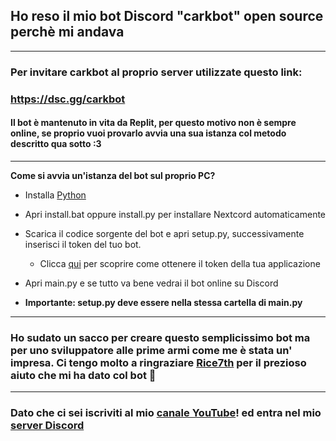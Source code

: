 ## Ho reso il mio bot Discord "carkbot" open source  perchè mi andava
___

### **Per invitare carkbot al proprio server utilizzate questo link:**
 
### https://dsc.gg/carkbot

#### Il bot è mantenuto in vita da Replit, per questo motivo non è sempre online, se proprio vuoi provarlo avvia una sua istanza col metodo descritto qua sotto :3
___

**Come si avvia un'istanza del bot sul proprio PC?**

+ Installa [Python](https://python.org/download)

+ Apri install.bat oppure install.py per installare Nextcord automaticamente  

+ Scarica il codice sorgente del bot e apri setup.py, successivamente inserisci il token del tuo bot.
  - Clicca [qui](https://discord.com/developers/docs/getting-started#configuring-a-bot) per scoprire come ottenere il token della tua applicazione

+ Apri main.py e se tutto va bene vedrai il bot online su Discord

+  __Importante: setup.py deve essere nella stessa cartella di main.py__

___

### Ho sudato un sacco per creare questo semplicissimo bot ma per uno sviluppatore alle prime armi come me è stata un' impresa. Ci tengo molto a ringraziare [Rice7th](https://github.com/rice7th) per il prezioso aiuto che mi ha dato col bot :handshake:

___

### Dato che ci sei __iscriviti al mio [canale YouTube](http://youtube.com/@yeacark)!__ ed entra nel mio [server Discord](https://dsc.gg/cark)